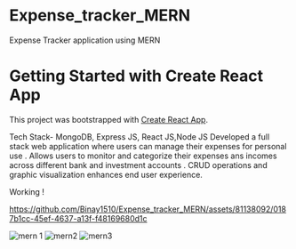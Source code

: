 # Expense_tracker_MERN
Expense Tracker application using MERN
# Getting Started with Create React App

This project was bootstrapped with [Create React App](https://github.com/facebook/create-react-app).

Tech Stack- MongoDB, Express JS, React JS,Node JS
  Developed a full stack web application where users can manage their expenses for personal use .
  Allows users to monitor and categorize their expenses ans incomes across different bank and investment accounts .
  CRUD operations and graphic visualization enhances end user experience.

Working !



https://github.com/Binay1510/Expense_tracker_MERN/assets/81138092/0187b1cc-45ef-4637-a13f-f48169680d1c




![mern 1](https://github.com/Binay1510/Expense_tracker_MERN/assets/81138092/79f6a055-0baa-4ab9-b7b5-7d13faa2db45)
![mern2](https://github.com/Binay1510/Expense_tracker_MERN/assets/81138092/2f714fd4-a97d-4f81-8f36-bb32eb1f865b)
![mern3](https://github.com/Binay1510/Expense_tracker_MERN/assets/81138092/16540b17-0059-4bf7-aeb3-0011bb4afe9c)
